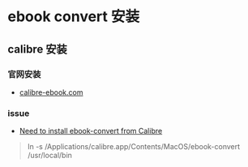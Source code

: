 # ebook convert 安装

## calibre 安装

### 官网安装

- [calibre-ebook.com](https://calibre-ebook.com/)


### issue

- [Need to install ebook-convert from Calibre](https://github.com/GitbookIO/gitbook/issues/333)

> ln -s /Applications/calibre.app/Contents/MacOS/ebook-convert /usr/local/bin
